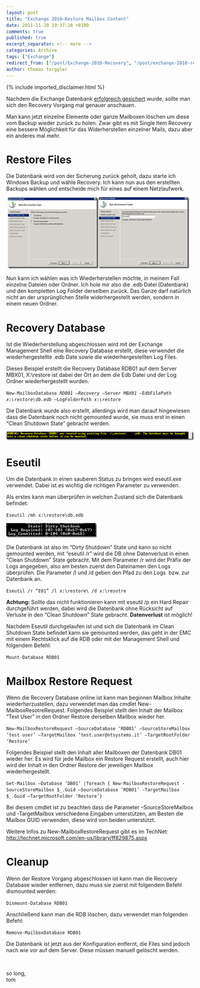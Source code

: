 ```yaml
---
layout: post
title: "Exchange 2010–Restore Mailbox Content"
date: 2011-11-20 19:37:28 +0100
comments: true
published: true
excerpt_separator: <!-- more -->
categories: Archive
tags: ["Exchange"]
redirect_from: ["/post/Exchange-2010-Recovery", "/post/exchange-2010-recovery"]
author: thomas torggler
---
```

<!-- more -->
{% include imported_disclaimer.html %}
<p>Nachdem die Exchange Datenbank <a href="/post/Exchange-2010-e28093-Backup.aspx" target="_blank">erfolgreich gesichert</a> wurde, sollte man sich den Recovery Vorgang mal genauer anschauen.</p>  <p>Man kann jetzt einzelne Elemente oder ganze Mailboxen löschen um diese vom Backup wieder zurück zu holen. Zwar gibt es mit Single Item Recovery eine bessere Möglichkeit für das Widerherstellen einzelner Mails, dazu aber ein anderes mal mehr.</p>  <h1>Restore Files</h1>  <p>Die Datenbank wird von der Sicherung zurück geholt, dazu starte ich Windows Backup und wähle Recovery. Ich kann nun aus den erstellten Backups wählen und entscheide mich für eines auf einem Netzlaufwerk.</p>  <p>&#160;<a href="/assets/image_367.png"><img style="border-right-width: 0px; display: inline; border-top-width: 0px; border-bottom-width: 0px; border-left-width: 0px" class="wlDisabledImage" title="image" border="0" alt="image" src="/assets/image_thumb_365.png" width="244" height="191" /></a><a href="/assets/image_368.png"><img style="border-right-width: 0px; margin: 0px; display: inline; border-top-width: 0px; border-bottom-width: 0px; border-left-width: 0px" class="wlDisabledImage" title="image" border="0" alt="image" src="/assets/image_thumb_366.png" width="244" height="192" /></a></p>  <p>Nun kann ich wählen was ich Wiederherstellen möchte, in meinem Fall einzelne Dateien oder Ordner. Ich hole mir also die .edb Datei (Datenbank) und den kompletten Log Folder derselben zurück. Das Ganze darf natürlich nicht an der ursprünglichen Stelle widerhergestellt werden, sondern in einem neuen Ordner.</p>  <h1>Recovery Database</h1>  <p>Ist die Wiederherstellung abgeschlossen wird mit der Exchange Management Shell eine Recovery Database erstellt, diese verwendet die wiederhergestellte .edb Date sowie die wiederhergestellten Log Files. </p>  <p>Dieses Beispiel erstellt die Recovery Database RDB01 auf dem Server MBX01, X:\restore ist dabei der Ort an dem die Edb Datei und der Log Ordner wiederhergestellt wurden.</p>  <p><code>New-MailboxDatabase <em>RDB01 –Recovery –</em>Server <em>MBX01 –</em>EdbFilePath <em>x:\restore\db.edb</em> –LogFolderPath <em>x:\restore</em> </code></p>  <p><em></em></p>  <p>Die Datenbank wurde also erstellt, allerdings wird man darauf hingewiesen dass die Datenbank noch nicht gemounted wurde, sie muss erst in einen “Clean Shutdown State” gebracht werden.</p>  <p><a href="/assets/image_369.png"><img style="border-right-width: 0px; display: inline; border-top-width: 0px; border-bottom-width: 0px; border-left-width: 0px" class="wlDisabledImage" title="image" border="0" alt="image" src="/assets/image_thumb_367.png" width="644" height="23" /></a></p>  <h1>Eseutil</h1>  <p>Um die Datenbank in einen sauberen Status zu bringen wird eseutil.exe verwendet. Dabei ist es wichtig die richtigen Parameter zu verwenden.</p>  <p>Als erstes kann man überprüfen in welchen Zustand sich die Datenbank befindet:</p>  <p><code>Eseutil /mh x:\restore\db.edb</code></p>  <p><a href="/assets/image_370.png"><img style="background-image: none; border-right-width: 0px; margin: 0px; padding-left: 0px; padding-right: 0px; display: inline; border-top-width: 0px; border-bottom-width: 0px; border-left-width: 0px; padding-top: 0px" title="image" border="0" alt="image" src="/assets/image_thumb_368.png" width="244" height="39" /></a></p>  <p>Die Datenbank ist also im “Dirty Shutdown” State und kann so nicht gemounted werden, mit “eseutil /r” wird die DB ohne Datenverlust in einen “Clean Shutdown” State gebracht. Mit dem Parameter /r wird der Präfix der Logs angegeben, also am besten zuerst den Dateinamen den Logs überprüfen. Die Parameter /l und /d geben den Pfad zu den Logs&#160; bzw. zur Datenbank an.</p>  <p><code>Eseutil /r “E01” /l x:\restore\ /d x:\resotre</code></p>  <p><strong>Achtung:</strong> Sollte das nicht funktionieren kann mit eseutil /p ein Hard Repair durchgeführt werden, dabei wird die Datenbank ohne Rücksicht auf Verluste in den “Clean Shutdown” State gebracht. <strong>Datenverlust</strong> ist möglich!</p>  <p>Nachdem Eseutil durchgelaufen ist und sich die Datenbank im Clean Shutdown State befindet kann sie gemounted werden, das geht in der EMC mit einem Rechtsklick auf die RDB oder mit der Management Shell und folgendem Befehl:</p>  <p><code>Mount-Database RDB01</code></p>  <h1>Mailbox Restore Request</h1>  <p>Wenn die Recovery Database online ist kann man beginnen Mailbox Inhalte wiederherzustellen, dazu verwendet man das cmdlet New-MailboxResotreRequest. Folgendes Beispiel stellt den Inhalt der Mailbox “Test User” in den Ordner Restore derselben Mailbox wieder her.</p>  <p><code>New-MailboxRestoreRequest –SourceDatabase ‘RDB01’ –SourceStoreMailbox ‘test user’ –TargetMailbox ‘test.user@ntsystems.it’ –TargetRootFolder ‘Restore’</code></p>  <p>Folgendes Beispiel stellt den Inhalt aller Mailboxen der Datenbank DB01 wieder her. Es wird für jede Mailbox ein Restore Request erstellt, auch hier wird der Inhalt in den Ordner Restore der jeweiligen Mailbox wiederhergestellt.</p>  <p><code>Get-Mailbox –Database ‘DB01’ |foreach { New-MailboxRestoreRequest -SourceStoreMailbox $_.Guid –SourceDatabase ‘RDB01’ -TargetMailbox $_.Guid –TargetRootFolder ‘Restore’}</code></p>  <p>Bei diesem cmdlet ist zu beachten dass die Parameter –SourceStoreMailbox und -TargetMailbox verschiedene Eingaben unterstützen, am Besten die Mailbox GUID verwenden, diese wird von beiden unterstützt.</p>  <p>Weitere Infos zu New-MailboxRestoreRequest gibt es im TechNet: <a title="http://technet.microsoft.com/en-us/library/ff829875.aspx" href="http://technet.microsoft.com/en-us/library/ff829875.aspx">http://technet.microsoft.com/en-us/library/ff829875.aspx</a>&#160;</p>  <h1>Cleanup</h1>  <p>Wenn der Restore Vorgang abgeschlossen ist kann man die Recovery Database wieder entfernen, dazu muss sie zuerst mit folgendem Befehl dismounted werden:</p>  <p><code>Dismount-Database RDB01</code></p>  <p>Anschließend kann man die RDB löschen, dazu verwendet man folgenden Befehl:</p>  <p><code>Remove-MailboxDatabase RDB01</code></p>  <p>Die Datenbank ist jetzt aus der Konfiguration entfernt, die Files sind jedoch nach wie vor auf dem Server. Diese müssen manuell gelöscht werden.</p>  <p>&#160;</p>  <p>so long,   <br />tom</p>
